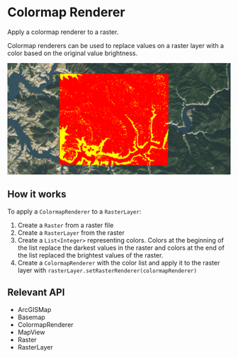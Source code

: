 <h1>Colormap Renderer</h1>

<p>Apply a colormap renderer to a raster.</p>

<p>Colormap renderers can be used to replace values on a raster layer with a color based on the original value brightness.</p>

<p><img src="ColormapRenderer.png"/></p>

<h2>How it works</h2>

<p>To apply a <code>ColormapRenderer</code> to a <code>RasterLayer</code>:</p>
<ol>
  <li>Create a <code>Raster</code> from a raster file</li>
  <li>Create a <code>RasterLayer</code> from the raster</li>
  <li>Create a <code>List&lt;Integer&gt;</code> representing colors. Colors at the beginning of the list replace the darkest values in 
  the raster and colors at the end of the list replaced the brightest values of the raster.</li>
  <li>Create a <code>ColormapRenderer</code> with the color list and apply it to the raster layer with <code>rasterLayer.setRasterRenderer(colormapRenderer)</code></li>
</ol>

<h2>Relevant API</h2>

<ul>
  <li>ArcGISMap</li>
  <li>Basemap</li>
  <li>ColormapRenderer</li>
  <li>MapView</li>
  <li>Raster</li>
  <li>RasterLayer</li>
</ul>
